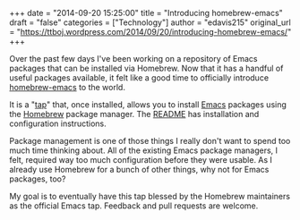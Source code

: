 +++
date = "2014-09-20 15:25:00"
title = "Introducing homebrew-emacs"
draft = "false"
categories = ["Technology"]
author = "edavis215"
original_url = "https://ttboj.wordpress.com/2014/09/20/introducing-homebrew-emacs/"
+++

Over the past few days I've been working on a repository of Emacs packages that can be installed via Homebrew. Now that it has a handful of useful packages available, it felt like a good time to officially introduce <a href="https://github.com/edavis/homebrew-emacs">homebrew-emacs</a> to the world.

It is a "<a href="https://github.com/Homebrew/homebrew/wiki/Homebrew-0.9">tap</a>" that, once installed, allows you to install <a href="https://www.gnu.org/software/emacs/">Emacs</a> packages using the <a href="http://brew.sh/">Homebrew</a> package manager. The <a href="https://github.com/edavis/homebrew-emacs#readme">README</a> has installation and configuration instructions.

Package management is one of those things I really don't want to spend too much time thinking about. All of the existing Emacs package managers, I felt, required way too much configuration before they were usable. As I already use Homebrew for a bunch of other things, why not for Emacs packages, too?

My goal is to eventually have this tap blessed by the Homebrew maintainers as the official Emacs tap. Feedback and pull requests are welcome.

